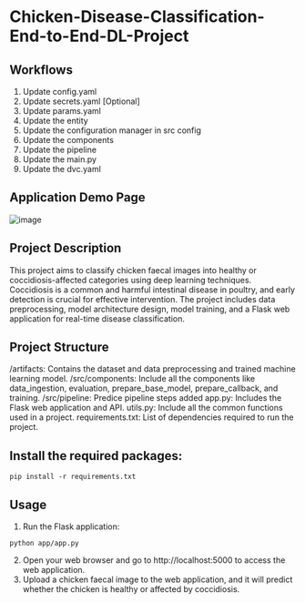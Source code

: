 # Chicken-Disease-Classification-End-to-End-DL-Project

## Workflows

1. Update config.yaml
2. Update secrets.yaml [Optional]
3. Update params.yaml
4. Update the entity
5. Update the configuration manager in src config
6. Update the components
7. Update the pipeline
8. Update the main.py
9. Update the dvc.yaml


## Application Demo Page
![image](https://github.com/S-shubham08/Chicken-Disease-Classification-End-to-End-DL-Project/assets/127888794/3bf92b5e-451a-4705-bdf3-4f085a7f9a89)

## Project Description
This project aims to classify chicken faecal images into healthy or coccidiosis-affected categories using deep learning techniques. Coccidiosis is a common and harmful intestinal disease in poultry, and early detection is crucial for effective intervention. The project includes data preprocessing, model architecture design, model training, and a Flask web application for real-time disease classification.

## Project Structure
/artifacts: Contains the dataset and data preprocessing and trained machine learning model.
/src/components: Include all the components like data_ingestion, evaluation, prepare_base_model, prepare_callback, and training.
/src/pipeline: Predice pipeline steps added
app.py: Includes the Flask web application and API.
utils.py: Include all the common functions used in a project.
requirements.txt: List of dependencies required to run the project.

## Install the required packages:
```
pip install -r requirements.txt
```

## Usage
1. Run the Flask application:
```
python app/app.py
```
2. Open your web browser and go to http://localhost:5000 to access the web application.
3. Upload a chicken faecal image to the web application, and it will predict whether the chicken is healthy or affected by coccidiosis.
